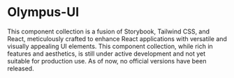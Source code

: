 # Olympus-UI

This component collection is a fusion of Storybook, Tailwind CSS, and React, meticulously crafted to enhance React applications with versatile and visually appealing UI elements. This component collection, while rich in features and aesthetics, is still under active development and not yet suitable for production use. As of now, no official versions have been released.